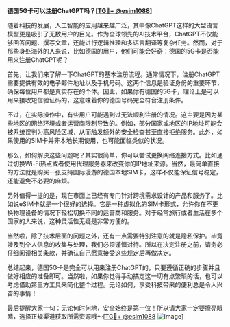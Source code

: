 **德国5G卡可以注册ChatGPT吗？[[TG💪+ @esim1088](https://t.me/s/esim1088)]**

随着科技的发展，人工智能的应用越来越广泛，其中像ChatGPT这样的大型语言模型更是吸引了无数用户的目光。作为全球领先的AI技术平台，ChatGPT不仅能够回答问题、撰写文章，还能进行逻辑推理和多语言翻译等复杂任务。然而，对于那些身处海外的人来说，比如德国的用户，他们可能会好奇：德国的5G卡是否能用来注册ChatGPT呢？

首先，让我们来了解一下ChatGPT的基本注册流程。通常情况下，注册ChatGPT需要提供有效的电子邮件地址以及手机号码。这两个信息是验证身份的重要环节，确保每位用户都是真实存在的个体。因此，如果你有德国的5G卡，理论上是可以用来接收短信验证码的，这意味着你的德国号码完全符合注册条件。

不过，在实际操作中，有些用户可能遇到过无法顺利注册的情况。这主要是因为某些地区的网络环境或者运营商限制导致的。例如，部分国家或地区的IP地址可能会被系统误判为高风险区域，从而触发额外的安全检查甚至直接拒绝服务。此外，如果使用的SIM卡并非本地长期使用，也可能面临类似的状况。

那么，如何解决这些问题呢？其实很简单，你可以尝试更换网络连接方式。比如通过切换Wi-Fi热点或者使用代理服务器来改变你的IP地址来源。当然，最简单直接的方法就是购买一张支持国际漫游的德国本地SIM卡，这样不仅能保证信号稳定，还能避免不必要的麻烦。

另外值得一提的是，现在市面上已经有专门针对跨境需求设计的产品和服务了。比如说eSIM卡就是一个很好的选择。它是一种虚拟化的SIM卡形式，允许你在不更换物理设备的情况下轻松切换不同的运营商和服务。对于经常旅行或者生活在多个国家的人来说，这种灵活性无疑是非常方便的。

当然啦，除了技术层面的问题之外，还有一点需要特别注意的就是隐私保护。毕竟涉及到个人信息的收集与处理，我们必须谨慎对待。所以在决定注册之前，请务必仔细阅读相关条款，并确认自己愿意接受这些规定后再做决定。

总结起来，德国5G卡是完全可以用来注册ChatGPT的，只要遵循正确的步骤并且做好相应的准备即可。当然啦，如果你觉得手动搞定这一切有点繁琐的话，也可以考虑借助第三方工具来简化整个过程。无论如何，享受科技带来的便利总是令人兴奋的事情！

最后提醒大家一句：无论何时何地，安全始终是第一位！所以请大家一定要擦亮眼睛，选择正规渠道获取所需资源哦～[[TG💪+ @esim1088](https://t.me/s/esim1088) ![Image](https://i.postimg.cc/4NQfJmqS/Snipaste-2025-05-13-00-14-12.png)]